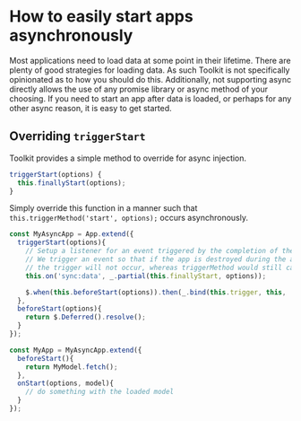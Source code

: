 # How to easily start apps asynchronously

Most applications need to load data at some point in their lifetime.
There are plenty of good strategies for loading data.  As such Toolkit
is not specifically opinionated as to how you should do this.  Additionally,
not supporting async directly allows the use of any promise library or async
method of your choosing.  If you need to start an app after data is loaded,
or perhaps for any other async reason, it is easy to get started.

## Overriding `triggerStart`

Toolkit provides a simple method to override for async injection.

```js
triggerStart(options) {
  this.finallyStart(options);
}
```

Simply override this function in a manner such that `this.triggerMethod('start', options);` occurs asynchronously.

```js
const MyAsyncApp = App.extend({
  triggerStart(options){
    // Setup a listener for an event triggered by the completion of the async event
    // We trigger an event so that if the app is destroyed during the async request
    // the trigger will not occur, whereas triggerMethod would still call onStart
    this.on('sync:data', _.partial(this.finallyStart, options));

    $.when(this.beforeStart(options)).then(_.bind(this.trigger, this, 'sync:data'));
  },
  beforeStart(options){
    return $.Deferred().resolve();
  }
});

const MyApp = MyAsyncApp.extend({
  beforeStart(){
    return MyModel.fetch();
  },
  onStart(options, model){
    // do something with the loaded model
  }
});

```

